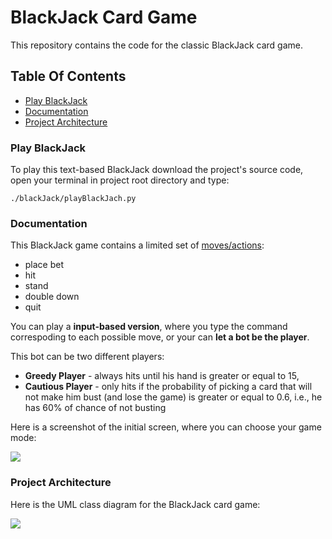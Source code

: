 BlackJack Card Game
=========

This repository contains the code for the classic BlackJack card game.

Table Of Contents
-----------------

* [Play BlackJack](#play)
* [Documentation](#docs)
* [Project Architecture](#architecture)



### <a name="play"></a>Play BlackJack

To play this text-based BlackJack download the project's source code, open your terminal in project root directory and type:

<code>./blackJack/playBlackJach.py</code>


### <a name="docs"></a>Documentation

This BlackJack game contains a limited set of [moves/actions]:
* place bet
* hit
* stand
* double down
* quit

You can play a **input-based version**, where you type the command correspoding to each possible move, or your can **let a bot be the player**.

This bot can be two different players:
* **Greedy Player** - always hits until his hand is greater or equal to 15,
* **Cautious Player** - only hits if the probability of picking a card that will not make him bust (and lose the game) is greater or equal to 0.6, i.e., he has 60% of chance of not busting

Here is a screenshot of the initial screen, where you can choose your game mode:

![][mode]
	


### <a name="architecture"></a>Project Architecture

Here is the UML class diagram for the BlackJack card game:

![][id]


[id]: https://github.com/carolinabento/blackJack/blob/master/imgs/blackJackUML.png
[mode]: https://github.com/carolinabento/blackJack/blob/master/imgs/chooseMode.png

[moves/actions]: http://en.wikipedia.org/wiki/Blackjack#Player_decisions
